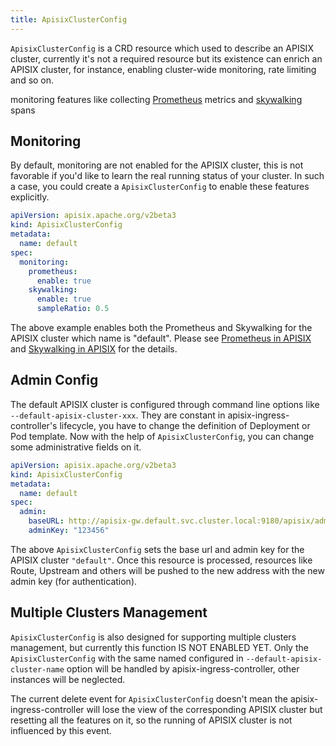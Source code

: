 ```yaml
---
title: ApisixClusterConfig
---
```


<!--
#
# Licensed to the Apache Software Foundation (ASF) under one or more
# contributor license agreements.  See the NOTICE file distributed with
# this work for additional information regarding copyright ownership.
# The ASF licenses this file to You under the Apache License, Version 2.0
# (the "License"); you may not use this file except in compliance with
# the License.  You may obtain a copy of the License at
#
#     http://www.apache.org/licenses/LICENSE-2.0
#
# Unless required by applicable law or agreed to in writing, software
# distributed under the License is distributed on an "AS IS" BASIS,
# WITHOUT WARRANTIES OR CONDITIONS OF ANY KIND, either express or implied.
# See the License for the specific language governing permissions and
# limitations under the License.
#
-->

`ApisixClusterConfig` is a CRD resource which used to describe an APISIX cluster, currently it's not a required
resource but its existence can enrich an APISIX cluster, for instance, enabling cluster-wide monitoring, rate limiting and so on.

monitoring features like collecting [Prometheus](https://prometheus.io/) metrics
and [skywalking](https://skywalking.apache.org/) spans

Monitoring
----------

By default, monitoring are not enabled for the APISIX cluster, this is not favorable
if you'd like to learn the real running status of your cluster. In such a case, you
could create a `ApisixClusterConfig` to enable these features explicitly.

```yaml
apiVersion: apisix.apache.org/v2beta3
kind: ApisixClusterConfig
metadata:
  name: default
spec:
  monitoring:
    prometheus:
      enable: true
    skywalking:
      enable: true
      sampleRatio: 0.5
```

The above example enables both the Prometheus and Skywalking for the APISIX cluster which name is "default".
Please see [Prometheus in APISIX](http://apisix.apache.org/docs/apisix/plugins/prometheus) and [Skywalking in APISIX](http://apisix.apache.org/docs/apisix/plugins/skywalking) for the details.

Admin Config
------------

The default APISIX cluster is configured through command line options like `--default-apisix-cluster-xxx`. They are constant in apisix-ingress-controller's lifecycle, you have to change the definition
of Deployment or Pod template. Now with the help of `ApisixClusterConfig`, you can change some administrative fields on it.

```yaml
apiVersion: apisix.apache.org/v2beta3
kind: ApisixClusterConfig
metadata:
  name: default
spec:
  admin:
    baseURL: http://apisix-gw.default.svc.cluster.local:9180/apisix/admin
    adminKey: "123456"
```

The above `ApisixClusterConfig` sets the base url and admin key for the APISIX cluster `"default"`. Once this
resource is processed, resources like Route, Upstream and others will be pushed to the new address with the new admin key (for authentication).

Multiple Clusters Management
----------------------------

`ApisixClusterConfig` is also designed for supporting multiple clusters management, but currently this function IS NOT ENABLED YET.
Only the `ApisixClusterConfig` with the same named configured in `--default-apisix-cluster-name` option will be handled by apisix-ingress-controller, other instances will be neglected.

The current delete event for `ApisixClusterConfig` doesn't mean the apisix-ingress-controller will lose the view of the corresponding APISIX cluster but
resetting all the features on it, so the running of APISIX cluster is not influenced by this event.
